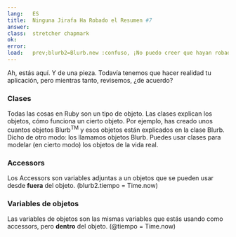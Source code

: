 ```yaml
---
lang:   ES
title:  Ninguna Jirafa Ha Robado el Resumen #7
answer: 
class:  stretcher chapmark
ok:     
error:  
load:   prev;blurb2=Blurb.new :confuso, ¡No puedo creer que hayan robado el Everest!"
---
```


Ah, estás aquí. Y de una pieza. Todavía tenemos que hacer realidad tu aplicación,
pero mientras tanto, revisemos, ¿de acuerdo?

### Clases
Todas las cosas en Ruby son un tipo de objeto. Las clases explican los objetos, cómo funciona un cierto objeto.
Por ejemplo, has creado unos cuantos objetos Blurb<sup>TM</sup> y esos objetos están explicados en la clase Blurb.
Dicho de otro modo: los llamamos objetos Blurb.
Puedes usar clases para modelar (en cierto modo) los objetos de la vida real.

### Accessors
Los Accessors son variables adjuntas a un objetos que se pueden usar desde __fuera__ del objeto.
(blurb2.tiempo = Time.now)

### Variables de objetos
Las variables de objetos son las mismas variables que estás usando como accessors, pero __dentro__ del objeto.
(@tiempo = Time.now)
